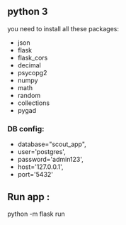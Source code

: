 ## python 3

you need to install all these packages: 
 - json
 - flask
 - flask_cors
 - decimal
 - psycopg2
 - numpy
 - math
 - random
 - collections
 - pygad
 
 
### DB config: 
* database="scout_app", 
* user='postgres', 
* password='admin123', 
* host='127.0.0.1', 
* port='5432'

## Run app : 

python -m flask run
